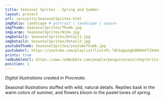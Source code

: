 ```yaml
---
title: Seasonal Sprites - Spring and Summer
layout: project
url: /projects/SeasonalSprites.html
imgRatio: landscape # portrait | landscape | square
imgThumb: SeasonalSprites/Thumb.jpg
imgLarge: SeasonalSprites/Wide.jpg
imgDetail1: SeasonalSprites/Detail1.jpg
imgDetail2: SeasonalSprites/Detail2.jpg
youtubeThumb: SeasonalSprites/youtubeThumb.jpg
youtubeUrl: https://youtube.com/playlist?list=PL-lNlkqqaegbd0HUXFTZkHnErvSXdfUIX&si=3FKyYYytmOB87fXN
prints: true
redbubbleUrl: https://www.redbubble.com/people/penguinstein/shop?artistUserName=penguinstein&asc=u&collections=4071969
position: 1
---
```

*Digital illustrations created in Procreate.*

Seasonal illustrations stuffed with wild, natural details. Reptiles bask in the warm colors of summer, and flowers bloom in the pastel tones of spring.
